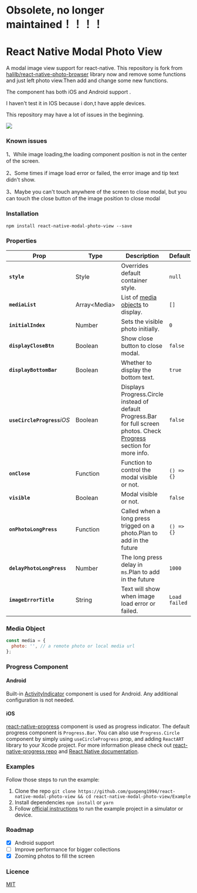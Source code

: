 # Obsolete, no longer maintained！！！！

# React Native Modal Photo View

A modal image view support for react-native. This repository is fork from [halilb/react-native-photo-browser](https://github.com/halilb/react-native-photo-browser) library now and remove some functions and just left photo view.Then add and change some new functions.

The component has both iOS and Android support .

I haven't test it in IOS because i don,t have apple devices.

This repository may have a lot of issues in the beginning.

![](screenshots/screenshot.gif)

### Known issues
1、While image loading,the loading component position is not in the center of the screen.

2、Some times if image load error or failed, the error image and tip text didn't show.

3、Maybe you can't touch anywhere of the screen to close modal, but you can touch the close button of the image position to close modal

### Installation 
```npm install react-native-modal-photo-view --save```

### Properties

| Prop | Type | Description | Default |
|---|---|---|---|
|**`style`**|Style|Overrides default container style.|`null`|
|**`mediaList`**|Array\<Media\>|List of [media objects](#media-object) to display.|`[]`|
|**`initialIndex`**|Number|Sets the visible photo initially.|`0`|
|**`displayCloseBtn`**|Boolean|Show close button to close modal.|`false`|
|**`displayBottomBar`**|Boolean|Whether to display the bottom text.|`true`|
|**`useCircleProgress`**_iOS_|Boolean|Displays Progress.Circle instead of default Progress.Bar for full screen photos. Check [Progress](#progress-component) section for more info.|`false`|
|**`onClose`**|Function|Function to control the modal visible or not.|`() => {}`|
|**`visible`**|Boolean|Modal visible or not.|`false`|
|**`onPhotoLongPress`**|Function|Called when a long press trigged on a photo.Plan to add in the future|`() => {}`|
|**`delayPhotoLongPress`**|Number|The long press delay in `ms`.Plan to add in the future|`1000`|
|**`imageErrorTitle`**|String|Text will show when image load error or failed.|`Load failed`|

### Media Object

```js
const media = {
  photo: '', // a remote photo or local media url
};
```


### Progress Component

#### Android

Built-in [ActivityIndicator](https://facebook.github.io/react-native/docs/activityindicator.html) component is used for Android. Any additional configuration is not needed.

#### iOS

[react-native-progress](https://github.com/oblador/react-native-progress) component is used as progress indicator. The default progress component is `Progress.Bar`. You can also use `Progress.Circle` component by simply using `useCircleProgress` prop, and adding `ReactART` library to your Xcode project. For more information please check out [react-native-progress repo](https://github.com/oblador/react-native-progress#reactart-based-components) and [React Native documentation](http://facebook.github.io/react-native/docs/linking-libraries-ios.html#content).

### Examples

Follow those steps to run the example:

1. Clone the repo `git clone https://github.com/guopeng1994/react-native-modal-photo-view && cd react-native-modal-photo-view/Example`
2. Install dependencies `npm install` or `yarn`
3. Follow [official instructions](https://facebook.github.io/react-native/docs/getting-started.html) to run the example project in a simulator or device.

### Roadmap
- [x] Android support
- [ ] Improve performance for bigger collections
- [x] Zooming photos to fill the screen

### Licence
[MIT](http://opensource.org/licenses/mit-license.html)
